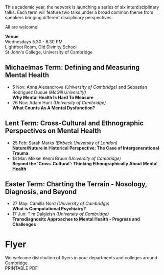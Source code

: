  
This academic year, the network is  launching a series of six interdisciplinary talks. Each term will feature two talks under a broad common theme from speakers bringing different disciplinary perspectives.   

All are welcome!

**Venue**   
Wednesdays 5.30 - 6.30 PM   
Lightfoot Room, Old Divinity School   
St John's College, University of Cambridge

## Michaelmas Term: Defining and Measuring Mental Health
- 5 Nov:   Anna Alexandrova *(University of Cambridge)* and Sebastian Rodriguez Duque *(McGill University)*  
  **Why Mental Health Is Hard To Measure**
- 26 Nov:  Adam Hunt *(University of Cambridge)*             
  **What Counts As A Mental Dysfunction?**

## Lent Term: Cross-Cultural and Ethnographic Perspectives on Mental Health
- 25 Feb:   Sarah Marks *(Birbeck University of London)*  
  **Nature/Nuture in Historical Perspective: The Case of Intergenerational Trauma**
- 18 Mar:   Mikkel Kenni Bruun *(University of Cambridge)*  
  **Beyond the 'Cross-Cultural': Thinking Ethnographically About Mental Health**

## Easter Term: Charting the Terrain - Nosology, Diagnosis, and Beyond
- 27 May:   Camilla Nord *(University of Cambridge)*  
  **What is Computational Psychiatry?**
- 17 Jun:  Tim Dalgleish *(University of Cambridge)*  
  **Transdiagnositc Approaches to Mental Health - Progress and Challenges**


# Flyer
We welcome distribution of flyers in your departments and colleges around Cambridge.    
PRINTABLE PDF
